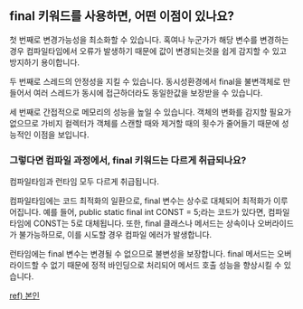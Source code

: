 ## final 키워드를 사용하면, 어떤 이점이 있나요?

첫 번째로 변경가능성을 최소화할 수 있습니다. 혹여나 누군가가 해당 변수를 변경하는 경우 컴파일타임에서 오류가 발생하기 때문에 값이 변경되는것을 쉽게 감지할 수 있고 방지하기 용이합니다.

두 번째로 스레드의 안정성을 지킬 수 있습니다. 동시성환경에서 final을 불변객체로 만들어서 여러 스레드가 동시에 접근하더라도 동일한값을 보장받을 수 있습니다.

세 번째로 간접적으로 메모리의 성능을 높일 수 있습니다. 객체의 변화를 감지할 필요가 없으므로 가비지 컬렉터가 객체를 스캔할 때와 제거할 때의 횟수가 줄어들기 때문에 성능적인 이점을 보입니다.

### 그렇다면 컴파일 과정에서, final 키워드는 다르게 취급되나요?

컴파일타임과 런타임 모두 다르게 취급됩니다.

컴파일타임에는 코드 최적화의 일환으로, final 변수는 상수로 대체되어 최적화가 이루어집니다. 예를 들어, public static final int CONST = 5;라는 코드가 있다면, 컴파일 타임에 CONST는 5로 대체됩니다. 또한, final 클래스나 메서드는 상속이나 오버라이드가 불가능하므로, 이를 시도할 경우 컴파일 에러가 발생합니다.

런타임에는 final 변수는 변경될 수 없으므로 불변성을 보장합니다. final 메서드는 오버라이드할 수 없기 때문에 정적 바인딩으로 처리되어 메서드 호출 성능을 향상시킬 수 있습니다.

[ref) 본인](https://velog.io/@sin_0/Java-Final%EC%9D%84-%EC%82%AC%EC%9A%A9%ED%95%98%EB%8A%94-%EC%9D%B4%EC%9C%A0)
